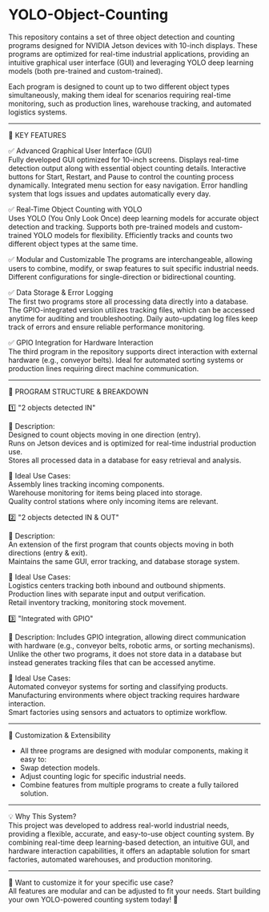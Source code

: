 # YOLO-Object-Counting
This repository contains a set of three object detection and counting programs designed for NVIDIA Jetson devices with 10-inch displays. These programs are optimized for real-time industrial applications, providing an intuitive graphical user interface (GUI) and leveraging YOLO deep learning models (both pre-trained and custom-trained).  


Each program is designed to count up to two different object types simultaneously, making them ideal for scenarios requiring real-time monitoring, such as production lines, warehouse tracking, and automated logistics systems.  

----------------------------------------------------------------------

🚀 KEY FEATURES 

✅ Advanced Graphical User Interface (GUI)  
Fully developed GUI optimized for 10-inch screens.
Displays real-time detection output along with essential object counting details.
Interactive buttons for Start, Restart, and Pause to control the counting process dynamically.
Integrated menu section for easy navigation.
Error handling system that logs issues and updates automatically every day.

✅ Real-Time Object Counting with YOLO  
Uses YOLO (You Only Look Once) deep learning models for accurate object detection and tracking.
Supports both pre-trained models and custom-trained YOLO models for flexibility.
Efficiently tracks and counts two different object types at the same time.  

✅ Modular and Customizable
The programs are interchangeable, allowing users to combine, modify, or swap features to suit specific industrial needs.
Different configurations for single-direction or bidirectional counting.  

✅ Data Storage & Error Logging  
The first two programs store all processing data directly into a database.
The GPIO-integrated version utilizes tracking files, which can be accessed anytime for auditing and troubleshooting.
Daily auto-updating log files keep track of errors and ensure reliable performance monitoring.  

✅ GPIO Integration for Hardware Interaction  
The third program in the repository supports direct interaction with external hardware (e.g., conveyor belts).
Ideal for automated sorting systems or production lines requiring direct machine communication.  

----------------------------------------------------------------------

📂 PROGRAM STRUCTURE & BREAKDOWN  

1️⃣ "2 objects detected IN"  

  📌 Description:  
    Designed to count objects moving in one direction (entry).  
    Runs on Jetson devices and is optimized for real-time industrial production use.  
    Stores all processed data in a database for easy retrieval and analysis.  

  📌 Ideal Use Cases:  
    Assembly lines tracking incoming components.  
    Warehouse monitoring for items being placed into storage.  
    Quality control stations where only incoming items are relevant.  


2️⃣ "2 objects detected IN & OUT"  

  📌 Description:  
    An extension of the first program that counts objects moving in both directions (entry & exit).  
    Maintains the same GUI, error tracking, and database storage system.  

  📌 Ideal Use Cases:  
    Logistics centers tracking both inbound and outbound shipments.  
    Production lines with separate input and output verification.  
    Retail inventory tracking, monitoring stock movement.  


3️⃣ "Integrated with GPIO"  

  📌 Description:
    Includes GPIO integration, allowing direct communication with hardware (e.g., conveyor belts, robotic arms, or sorting mechanisms).  
    Unlike the other two programs, it does not store data in a database but instead generates tracking files that can be accessed anytime.   

  📌 Ideal Use Cases:  
    Automated conveyor systems for sorting and classifying products.  
    Manufacturing environments where object tracking requires hardware interaction.  
    Smart factories using sensors and actuators to optimize workflow.  

------------------------------------------------------------

🔧 Customization & Extensibility  
- All three programs are designed with modular components, making it easy to:  
- Swap detection models.
- Adjust counting logic for specific industrial needs.  
- Combine features from multiple programs to create a fully tailored solution.
  
-------------------------------------------------------------

💡 Why This System?  
This project was developed to address real-world industrial needs, providing a flexible, accurate, and easy-to-use object counting system. By combining real-time deep learning-based detection, an intuitive GUI, and hardware interaction capabilities, it offers an adaptable solution for smart factories, automated warehouses, and production monitoring.

-------------------------------------------------------------

📌 Want to customize it for your specific use case?  
All features are modular and can be adjusted to fit your needs. Start building your own YOLO-powered counting system today! 🚀
